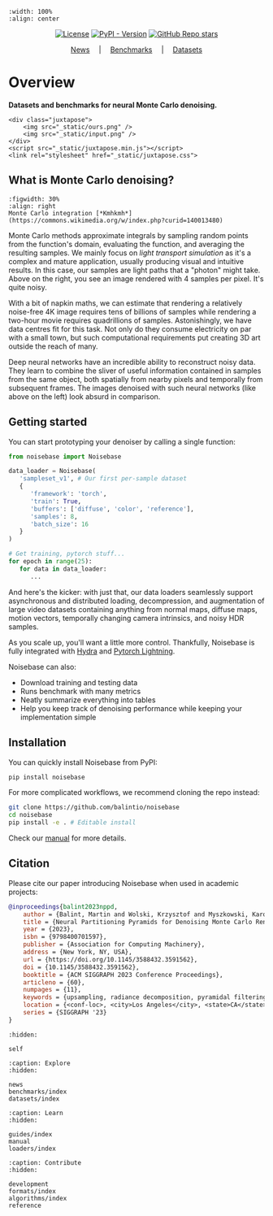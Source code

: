 ```{image} _static/logo-01.png
:width: 100%
:align: center
```

<div align="center">

[![License](https://img.shields.io/badge/License-Apache_2.0-blue.svg)](https://opensource.org/licenses/Apache-2.0) [![PyPI - Version](https://img.shields.io/pypi/v/noisebase)](https://pypi.org/project/noisebase/) [![GitHub Repo stars](https://img.shields.io/github/stars/balintio/noisebase)](https://github.com/balintio/noisebase)

</div>

<p align="center">
<a href="news.html">News</a> &emsp;|&emsp; <a href="benchmarks/index.html">Benchmarks</a> &emsp;|&emsp; <a href="datasets/index.html">Datasets</a>
</p>

Overview
========

**Datasets and benchmarks for neural Monte Carlo denoising.**

```{raw} html
<div class="juxtapose">
    <img src="_static/ours.png" />
    <img src="_static/input.png" />
</div>
<script src="_static/juxtapose.min.js"></script>
<link rel="stylesheet" href="_static/juxtapose.css">
```

What is Monte Carlo denoising?
------------------------------

```{figure} _static/Pi_monte_carlo_all.gif
:figwidth: 30%
:align: right
Monte Carlo integration [*Kmhkmh*](https://commons.wikimedia.org/w/index.php?curid=140013480)
```
Monte Carlo methods approximate integrals by sampling random points from the function's domain, evaluating the function, and averaging the resulting samples. We mainly focus on *light transport simulation* as it's a complex and mature application, usually producing visual and intuitive results. In this case, our samples are light paths that a "photon" might take. Above on the right, you see an image rendered with 4 samples per pixel. It's quite noisy.

With a bit of napkin maths, we can estimate that rendering a relatively noise-free 4K image requires tens of billions of samples while rendering a two-hour movie requires quadrillions of samples. Astonishingly, we have data centres fit for this task. Not only do they consume electricity on par with a small town, but such computational requirements put creating 3D art outside the reach of many.

Deep neural networks have an incredible ability to reconstruct noisy data. They learn to combine the sliver of useful information contained in samples from the same object, both spatially from nearby pixels and temporally from subsequent frames. The images denoised with such neural networks (like above on the left) look absurd in comparison.

Getting started
---------------
You can start prototyping your denoiser by calling a single function:

```python
from noisebase import Noisebase

data_loader = Noisebase(
   'sampleset_v1', # Our first per-sample dataset
   {
      'framework': 'torch',
      'train': True,
      'buffers': ['diffuse', 'color', 'reference'],
      'samples': 8,
      'batch_size': 16
   }
)

# Get training, pytorch stuff...
for epoch in range(25):
   for data in data_loader:
      ...
```

And here's the kicker: with just that, our data loaders seamlessly support asynchronous and distributed loading, decompression, and augmentation of large video datasets containing anything from normal maps, diffuse maps, motion vectors, temporally changing camera intrinsics, and noisy HDR samples.

As you scale up, you'll want a little more control. Thankfully, Noisebase is fully integrated with [Hydra](https://hydra.cc/) and [Pytorch Lightning](https://lightning.ai/docs/pytorch/stable/).

Noisebase can also:
* Download training and testing data
* Runs benchmark with many metrics
* Neatly summarize everything into tables
* Help you keep track of denoising performance while keeping your implementation simple

Installation
------------
You can quickly install Noisebase from PyPI:
```bash
pip install noisebase
```
For more complicated workflows, we recommend cloning the repo instead:
```bash
git clone https://github.com/balintio/noisebase
cd noisebase
pip install -e . # Editable install
```

Check our [manual](/manual) for more details.

Citation
--------

Please cite our paper introducing Noisebase when used in academic projects:

```bibtex
@inproceedings{balint2023nppd,
    author = {Balint, Martin and Wolski, Krzysztof and Myszkowski, Karol and Seidel, Hans-Peter and Mantiuk, Rafa\l{}},
    title = {Neural Partitioning Pyramids for Denoising Monte Carlo Renderings},
    year = {2023},
    isbn = {9798400701597},
    publisher = {Association for Computing Machinery},
    address = {New York, NY, USA},
    url = {https://doi.org/10.1145/3588432.3591562},
    doi = {10.1145/3588432.3591562},
    booktitle = {ACM SIGGRAPH 2023 Conference Proceedings},
    articleno = {60},
    numpages = {11},
    keywords = {upsampling, radiance decomposition, pyramidal filtering, kernel prediction, denoising, Monte Carlo},
    location = {<conf-loc>, <city>Los Angeles</city>, <state>CA</state>, <country>USA</country>, </conf-loc>},
    series = {SIGGRAPH '23}
}
```

```{toctree}
:hidden:

self
```

```{toctree}
:caption: Explore
:hidden:

news
benchmarks/index
datasets/index
```

```{toctree}
:caption: Learn
:hidden:

guides/index
manual
loaders/index
```

```{toctree}
:caption: Contribute
:hidden:

development
formats/index
algorithms/index
reference
```